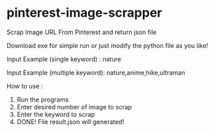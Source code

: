 # pinterest-image-scrapper
Scrap Image URL From Pinterest and return json file

Download exe for simple run or just modify the python file as you like!

Input Example (single keyword) : 
nature

Input Example (multiple keyword):
nature,anime,hike,ultraman

How to use :
1. Run the programs
2. Enter desired number of image to scrap
3. Enter the keyword to scrap
4. DONE! File result.json will generated!
